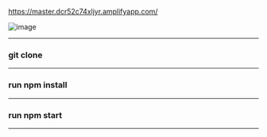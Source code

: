 https://master.dcr52c74xljyr.amplifyapp.com/


![image](https://user-images.githubusercontent.com/42411943/187469526-7fc8fc4a-c74f-4f7e-98f4-1e8330dd8642.png)

---

### git clone

---

### run npm install

---

### run npm start

---
